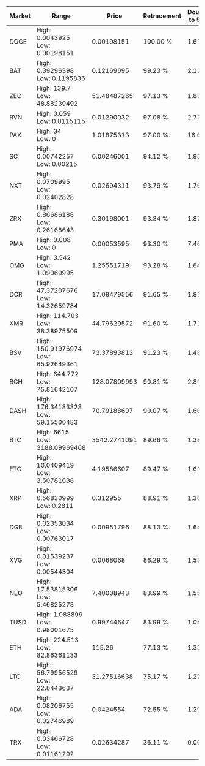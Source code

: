 | Market | Range | Price| Retracement | Doubles to 50% |
| --- | --- | --- | --- | --- |
| DOGE | High: 0.0043925<br />Low: 0.00198151 | 0.00198151 | 100.00 % | 1.61 |
| BAT | High: 0.39296398<br />Low: 0.1195836 | 0.12169695 | 99.23 % | 2.11 |
| ZEC | High: 139.7<br />Low: 48.88239492 | 51.48487265 | 97.13 % | 1.83 |
| RVN | High: 0.059<br />Low: 0.0115115 | 0.01290032 | 97.08 % | 2.73 |
| PAX | High: 34<br />Low: 0 | 1.01875313 | 97.00 % | 16.69 |
| SC | High: 0.00742257<br />Low: 0.00215 | 0.00246001 | 94.12 % | 1.95 |
| NXT | High: 0.0709995<br />Low: 0.02402828 | 0.02694311 | 93.79 % | 1.76 |
| ZRX | High: 0.86686188<br />Low: 0.26168643 | 0.30198001 | 93.34 % | 1.87 |
| PMA | High: 0.008<br />Low: 0 | 0.00053595 | 93.30 % | 7.46 |
| OMG | High: 3.542<br />Low: 1.09069995 | 1.25551719 | 93.28 % | 1.84 |
| DCR | High: 47.37207676<br />Low: 14.32659784 | 17.08479556 | 91.65 % | 1.81 |
| XMR | High: 114.703<br />Low: 38.38975509 | 44.79629572 | 91.60 % | 1.71 |
| BSV | High: 150.91976974<br />Low: 65.92649361 | 73.37893813 | 91.23 % | 1.48 |
| BCH | High: 644.772<br />Low: 75.81642107 | 128.07809993 | 90.81 % | 2.81 |
| DASH | High: 176.34183323<br />Low: 59.15500483 | 70.79188607 | 90.07 % | 1.66 |
| BTC | High: 6615<br />Low: 3188.09969468 | 3542.2741091 | 89.66 % | 1.38 |
| ETC | High: 10.0409419<br />Low: 3.50781638 | 4.19586607 | 89.47 % | 1.61 |
| XRP | High: 0.56830999<br />Low: 0.2811 | 0.312955 | 88.91 % | 1.36 |
| DGB | High: 0.02353034<br />Low: 0.00763017 | 0.00951796 | 88.13 % | 1.64 |
| XVG | High: 0.01539237<br />Low: 0.00544304 | 0.0068068 | 86.29 % | 1.53 |
| NEO | High: 17.53815306<br />Low: 5.46825273 | 7.40008943 | 83.99 % | 1.55 |
| TUSD | High: 1.088899<br />Low: 0.98001675 | 0.99744647 | 83.99 % | 1.04 |
| ETH | High: 224.513<br />Low: 82.86361133 | 115.26 | 77.13 % | 1.33 |
| LTC | High: 56.79956529<br />Low: 22.8443637 | 31.27516638 | 75.17 % | 1.27 |
| ADA | High: 0.08206755<br />Low: 0.02746989 | 0.0424554 | 72.55 % | 1.29 |
| TRX | High: 0.03466728<br />Low: 0.01161292 | 0.02634287 | 36.11 % | 0.00 |
